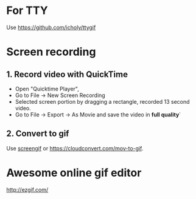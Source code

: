 # For TTY
Use https://github.com/icholy/ttygif

# Screen recording
## 1. Record video with QuickTime
* Open "Quicktime Player", 
* Go to File -> New Screen Recording
* Selected screen portion by dragging a rectangle, recorded 13 second video. 
* Go to File -> Export -> As Movie and save the video in **full quality**` 
  
## 2. Convert to gif
Use [screengif](https://github.com/dergachev/screengif) or https://cloudconvert.com/mov-to-gif.

# Awesome online gif editor
http://ezgif.com/
